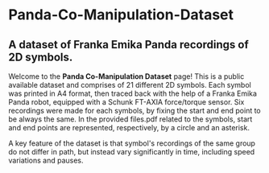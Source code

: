 # Panda-Co-Manipulation-Dataset
A dataset of Franka Emika Panda recordings of 2D symbols.
-----

Welcome to the **Panda Co-Manipulation Dataset** page!
This is a public available dataset and comprises of 21 different 2D symbols. Each symbol was printed in A4 format, then traced back with the help of a Franka Emika Panda robot, equipped with a Schunk FT-AXIA force/torque sensor.
Six recordings were made for each symbols, by fixing the start and end point to be always the same. In the provided files.pdf related to the symbols, start and end points are represented, respectively, by a circle and an asterisk.



A key feature of the dataset is that symbol's recordings of the same group do not differ in path, but instead vary significantly in time, including speed variations and pauses.



